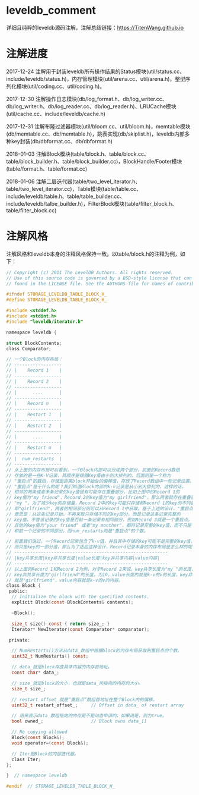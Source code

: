 # leveldb_comment
详细且纯粹的leveldb源码注解，注解总结链接：https://TitenWang.github.io

# 注解进度

2017-12-24  注解用于封装leveldb所有操作结果的Status模块(util/status.cc、include/leveldb/status.h)，内存管理模块(util/arena.cc、util/arena.h)，整型序列化模块(util/coding.cc、util/coding.h)。

2017-12-30  注解操作日志模块(db/log_format.h、db/log_writer.cc、db/log_writer.h、db/log_reader.cc、db/log_reader.h)、LRUCache模块(util/cache.cc、include/leveldb/cache.h)

2017-12-31  注解布隆过滤器模块(util/bloom.cc、util/bloom.h)，memtable模块(db/memtable.cc、db/memtable.h)，跳表实现(db/skiplist.h)，leveldb内部多种key封装(db/dbformat.cc、db/dbformat.h)

2018-01-03  注解Block模块(table/block.h、table/block.cc、table/block_builder.h、table/block_builder.cc)，BlockHandle/Footer模块(table/format.h、table/format.cc)

2018-01-06  注解二层迭代器(table/two_level_iterator.h、table/two_level_iterator.cc)，Table模块(table/table.cc、include/leveldb/table.h、table/table_builder.cc、include/leveldb/talbe_builder.h)，FilterBlock模块(table/filter_block.h、table/filter_block.cc)

# 注解风格
注解风格和leveldb本身的注释风格保持一致。以table/block.h的注释为例，如下：
```c
// Copyright (c) 2011 The LevelDB Authors. All rights reserved.
// Use of this source code is governed by a BSD-style license that can be
// found in the LICENSE file. See the AUTHORS file for names of contributors.

#ifndef STORAGE_LEVELDB_TABLE_BLOCK_H_
#define STORAGE_LEVELDB_TABLE_BLOCK_H_

#include <stddef.h>
#include <stdint.h>
#include "leveldb/iterator.h"

namespace leveldb {

struct BlockContents;
class Comparator;

// 一个Block的内存布局：
// ------------------
// |    Record 1    |
// ------------------
// |    Record 2    |
// ------------------
// |      ....      |
// ------------------
// |    Record n    |
// ------------------
// |    Restart 1   |
// ------------------
// |    Restart 2   |
// ------------------
// |      ....      |
// ------------------
// |    Restart m   |
// ------------------
// |  num_restarts  |
// ------------------
// 从上面的内存布局可以看到，一个Block内部可以分成两个部分，前面的Record数组
// 存放的是一些K-V记录，其顺序是根据Key值由小到大排列的。后面则是一个称为
// "重启点"的数组，存储是距离block开始处的偏移值，存放了Record数组中一些记录位置。
// "重启点"是干什么的呢？我们知道Block内部的k-v记录是从小到大排列的，这样的话，
// 相邻的两条或者多条记录的key值很有可能存在重叠部分，比如上图中的Record 1的
// key值为"my friend"，Record 2的key值为"my girlfriend"，那么两者就存在重叠部分
// "my "，为了减少key的存储量，Record 2中的key可能只存储和Record 1的key的不同部分，
// 即"girlfriend"，两者的相同部分则可以从Record 1中获取。基于上述的设计，"重启点"的
// 意思是：从这条记录开始，不再采取只存储不同的key部分，而是记录这条记录完整的
// key值，不管该记录的key值是否前一条记录有相同部分，例如Record 3就是一个重启点，
// 且他的key值为"your friend" 或者"my monther"，都将记录完整的key值，而不只是
// 和前一个记录的不同部分。而num_restarts则是"重启点"的个数。

// 前面我们说过，一个Record记录包含了k-v值，并且其中存储的key可能不是完整的key值，
// 而只是key的一部分值，那么为了适应这种设计，Record记录本身的内存布局是怎么样的呢？
// ----------------------------------------------------------
// |key共享长度|key非共享长度|value长度|key非共享内容|value内容|
// ----------------------------------------------------------
// 以上面的Record 1和Record 2为例，对于Record 2来说，key共享长度为"my "的长度，为3：
// key非共享长度为"girlfriend"的长度，为10，value长度的就是k-v的v的长度，key非共享内容
// 就是"girlfriend"，value内容就是k-v的v的内容。
class Block {
 public:
  // Initialize the block with the specified contents.
  explicit Block(const BlockContents& contents);

  ~Block();

  size_t size() const { return size_; }
  Iterator* NewIterator(const Comparator* comparator);

 private:

  // NumRestarts()方法从data_数组中根据block的内存布局获取到重启点的个数。
  uint32_t NumRestarts() const;

  // data_就是block存放具体内容的内存首地址。
  const char* data_;

  // size_就是block的大小，也就是data_所指向的内存的大小。
  size_t size_;

  // restart_offset_就是“重启点”数组首地址在整个Block内的偏移。
  uint32_t restart_offset_;     // Offset in data_ of restart array

  // 用来表示data_数组指向的内存是不是动态申请的，如果说是，则为true。
  bool owned_;                  // Block owns data_[]

  // No copying allowed
  Block(const Block&);
  void operator=(const Block&);

  // Iter是Block的内部迭代器。
  class Iter;
};

}  // namespace leveldb

#endif  // STORAGE_LEVELDB_TABLE_BLOCK_H_
```
